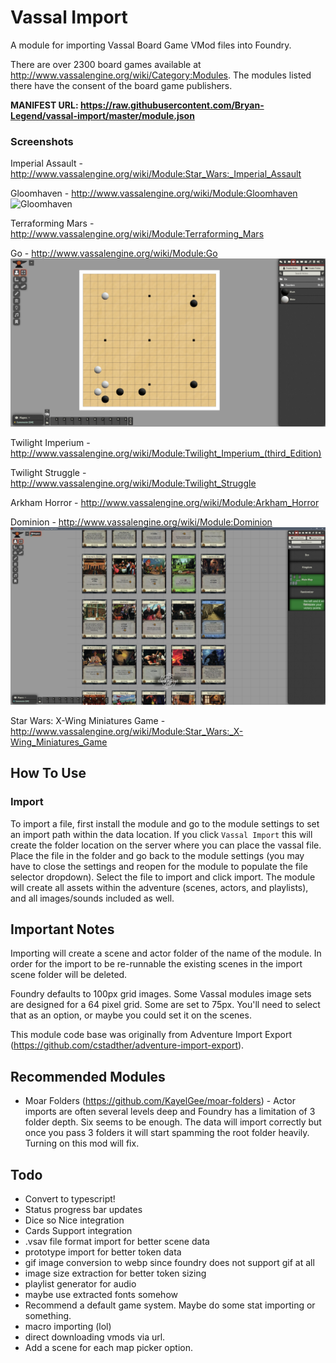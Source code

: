 # Vassal Import

A module for importing Vassal Board Game VMod files into Foundry.

There are over 2300 board games available at http://www.vassalengine.org/wiki/Category:Modules. The modules listed there have the consent of the board game publishers.

**MANIFEST URL: https://raw.githubusercontent.com/Bryan-Legend/vassal-import/master/module.json**

### Screenshots

Imperial Assault - http://www.vassalengine.org/wiki/Module:Star_Wars:_Imperial_Assault

Gloomhaven - http://www.vassalengine.org/wiki/Module:Gloomhaven
![Gloomhaven](img/Gloomhaven.PNG)

Terraforming Mars - http://www.vassalengine.org/wiki/Module:Terraforming_Mars

Go - http://www.vassalengine.org/wiki/Module:Go
![Go](img/Go.PNG)

Twilight Imperium - http://www.vassalengine.org/wiki/Module:Twilight_Imperium_(third_Edition)

Twilight Struggle - http://www.vassalengine.org/wiki/Module:Twilight_Struggle

Arkham Horror - http://www.vassalengine.org/wiki/Module:Arkham_Horror

Dominion - http://www.vassalengine.org/wiki/Module:Dominion
![Dominion](img/Dominion.PNG)

Star Wars: X-Wing Miniatures Game - http://www.vassalengine.org/wiki/Module:Star_Wars:_X-Wing_Miniatures_Game

## How To Use

### Import

To import a file, first install the module and go to the module settings to set an import path within the data location.  If you click `Vassal Import` this will create the folder location on the server where you can place the vassal file.  Place the file in the folder and go back to the module settings (you may have to close the settings and reopen for the module to populate the file selector dropdown).  Select the file to import and click import.  The module will create all assets within the adventure (scenes, actors, and playlists), and all images/sounds included as well.

## Important Notes

Importing will create a scene and actor folder of the name of the module.
In order for the import to be re-runnable the existing scenes in the import scene folder will be deleted.

Foundry defaults to 100px grid images. Some Vassal modules image sets are designed for a 64 pixel grid. Some are set to 75px. You'll need to select that as an option, or maybe you could set it on the scenes.

This module code base was originally from Adventure Import Export (https://github.com/cstadther/adventure-import-export).

## Recommended Modules

* Moar Folders (https://github.com/KayelGee/moar-folders) - Actor imports are often several levels deep and Foundry has a limitation of 3 folder depth. Six seems to be enough. The data will import correctly but once you pass 3 folders it will start spamming the root folder heavily. Turning on this mod will fix.

## Todo

* Convert to typescript!
* Status progress bar updates
* Dice so Nice integration
* Cards Support integration
* .vsav file format import for better scene data
* prototype import for better token data
* gif image conversion to webp since foundry does not support gif at all
* image size extraction for better token sizing
* playlist generator for audio
* maybe use extracted fonts somehow
* Recommend a default game system. Maybe do some stat importing or something.
* macro importing (lol)
* direct downloading vmods via url.
* Add a scene for each map picker option.
